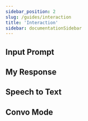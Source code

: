 ```yaml
---
sidebar_position: 2
slug: /guides/interaction
title: 'Interaction'
sidebar: documentationSidebar
---
```


## Input Prompt
## My Response
## Speech to Text
## Convo Mode